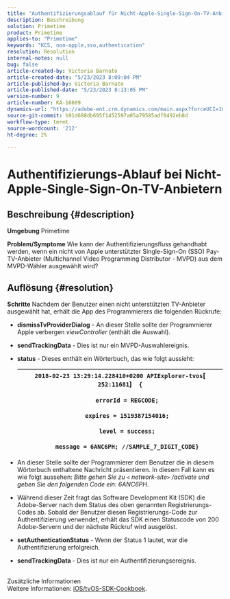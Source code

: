 ```yaml
---
title: "Authentifizierungsablauf für Nicht-Apple-Single-Sign-On-TV-Anbieter"
description: Beschreibung
solution: Primetime
product: Primetime
applies-to: "Primetime"
keywords: "KCS, non-apple,sso,authentication"
resolution: Resolution
internal-notes: null
bug: false
article-created-by: Victoria Barnato
article-created-date: "5/23/2023 8:09:04 PM"
article-published-by: Victoria Barnato
article-published-date: "5/23/2023 8:13:05 PM"
version-number: 9
article-number: KA-16609
dynamics-url: "https://adobe-ent.crm.dynamics.com/main.aspx?forceUCI=1&pagetype=entityrecord&etn=knowledgearticle&id=e11dc8a5-a5f9-ed11-8849-6045bd006295"
source-git-commit: b91d688db695f1452597a05a79585adf0492eb8d
workflow-type: tm+mt
source-wordcount: '212'
ht-degree: 2%

---
```


# Authentifizierungs-Ablauf bei Nicht-Apple-Single-Sign-On-TV-Anbietern

## Beschreibung {#description}

<b>Umgebung</b>
Primetime


<b>Problem/Symptome</b>
Wie kann der Authentifizierungsfluss gehandhabt werden, wenn ein nicht von Apple unterstützter Single-Sign-On (SSO) Pay-TV-Anbieter (Multichannel Video Programming Distributor - MVPD) aus dem MVPD-Wähler ausgewählt wird?


## Auflösung {#resolution}

<b>Schritte</b>
Nachdem der Benutzer einen nicht unterstützten TV-Anbieter ausgewählt hat, erhält die App des Programmierers die folgenden Rückrufe:

- <b>dismissTvProviderDialog</b> - An dieser Stelle sollte der Programmierer Apple verbergen *viewController* (enthält die Auswahl).
- <b>sendTrackingData</b> - Dies ist nur ein MVPD-Auswahlereignis.
- <b>status</b> - Dieses enthält ein Wörterbuch, das wie folgt aussieht:

   | `2018-02-23 13:29:14.228410+0200 APIExplorer-tvos`[` 252:11681`]`  {`<br><br>`    errorId = REGCODE;`<br><br>`    expires = 1519387154016;`<br><br>`    level = success;`<br><br>`    message = 6ANC6PH; //SAMPLE_7_DIGIT_CODE}` |
   | --- |


- An dieser Stelle sollte der Programmierer dem Benutzer die in diesem Wörterbuch enthaltene Nachricht präsentieren. In diesem Fall kann es wie folgt aussehen: *Bitte gehen Sie zu `<` network-site`>` /activate und geben Sie den folgenden Code ein: 6ANC6PH*.
- Während dieser Zeit fragt das Software Development Kit (SDK) die Adobe-Server nach dem Status des oben genannten Registrierungs-Codes ab. Sobald der Benutzer diesen Registrierungs-Code zur Authentifizierung verwendet, erhält das SDK einen Statuscode von 200 Adobe-Servern und der nächste Rückruf wird ausgelöst.


- <b>setAuthenticationStatus</b> - Wenn der Status 1 lautet, war die Authentifizierung erfolgreich.


- <b>sendTrackingData </b>- Dies ist nur ein Authentifizierungsereignis.

<br>Zusätzliche Informationen<br>
Weitere Informationen: [iOS/tvOS-SDK-Cookbook](https://experienceleague.adobe.com/docs/primetime/authentication/programmer-integration-guide/accessenabler-sdk/ios-sdk/iostvos-sdk-cookbook.html?lang=en#create_dev).




